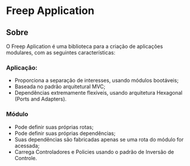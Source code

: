 # Freep Application

## Sobre

O Freep Aplication é uma biblioteca para a criação de aplicações modulares, com
as seguintes características:

### Aplicação:

* Proporciona a separação de interesses, usando módulos bootáveis;
* Baseada no padrão arquitetural MVC;
* Dependências extremamente flexíveis, usando arquitetura Hexagonal (Ports and Adapters).

### Módulo

- Pode definir suas próprias rotas;
- Pode definir suas próprias dependências;
- Suas dependências são fabricadas apenas se uma rota do módulo for acessada;
- Carrega Controladores e Policies usando o padrão de Inversão de Controle.
